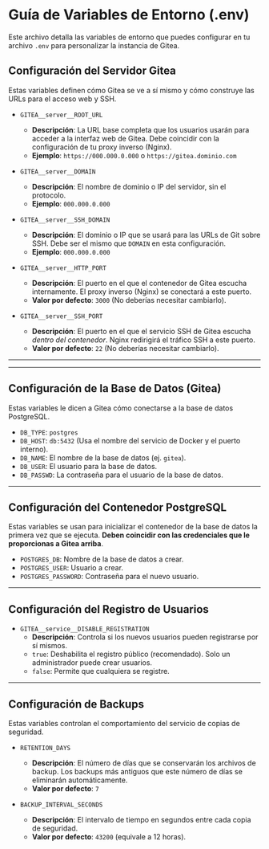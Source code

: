 # Guía de Variables de Entorno (.env)

Este archivo detalla las variables de entorno que puedes configurar en tu archivo `.env` para personalizar la instancia de Gitea.

## Configuración del Servidor Gitea

Estas variables definen cómo Gitea se ve a sí mismo y cómo construye las URLs para el acceso web y SSH.

- `GITEA__server__ROOT_URL`

  - **Descripción**: La URL base completa que los usuarios usarán para acceder a la interfaz web de Gitea. Debe coincidir con la configuración de tu proxy inverso (Nginx).
  - **Ejemplo**: `https://000.000.0.000` o `https://gitea.dominio.com`

- `GITEA__server__DOMAIN`

  - **Descripción**: El nombre de dominio o IP del servidor, sin el protocolo.
  - **Ejemplo**: `000.000.0.000`

- `GITEA__server__SSH_DOMAIN`

  - **Descripción**: El dominio o IP que se usará para las URLs de Git sobre SSH. Debe ser el mismo que `DOMAIN` en esta configuración.
  - **Ejemplo**: `000.000.0.000`

- `GITEA__server__HTTP_PORT`

  - **Descripción**: El puerto en el que el contenedor de Gitea escucha internamente. El proxy inverso (Nginx) se conectará a este puerto.
  - **Valor por defecto**: `3000` (No deberías necesitar cambiarlo).

- `GITEA__server__SSH_PORT`
  - **Descripción**: El puerto en el que el servicio SSH de Gitea escucha _dentro del contenedor_. Nginx redirigirá el tráfico SSH a este puerto.
  - **Valor por defecto**: `22` (No deberías necesitar cambiarlo).

---

---

## Configuración de la Base de Datos (Gitea)

Estas variables le dicen a Gitea cómo conectarse a la base de datos PostgreSQL.

- `DB_TYPE`: `postgres`
- `DB_HOST`: `db:5432` (Usa el nombre del servicio de Docker y el puerto interno).
- `DB_NAME`: El nombre de la base de datos (ej. `gitea`).
- `DB_USER`: El usuario para la base de datos.
- `DB_PASSWD`: La contraseña para el usuario de la base de datos.

---

## Configuración del Contenedor PostgreSQL

Estas variables se usan para inicializar el contenedor de la base de datos la primera vez que se ejecuta. **Deben coincidir con las credenciales que le proporcionas a Gitea arriba**.

- `POSTGRES_DB`: Nombre de la base de datos a crear.
- `POSTGRES_USER`: Usuario a crear.
- `POSTGRES_PASSWORD`: Contraseña para el nuevo usuario.

---

## Configuración del Registro de Usuarios

- `GITEA__service__DISABLE_REGISTRATION`
  - **Descripción**: Controla si los nuevos usuarios pueden registrarse por sí mismos.
  - `true`: Deshabilita el registro público (recomendado). Solo un administrador puede crear usuarios.
  - `false`: Permite que cualquiera se registre.

---

## Configuración de Backups

Estas variables controlan el comportamiento del servicio de copias de seguridad.

- `RETENTION_DAYS`

  - **Descripción**: El número de días que se conservarán los archivos de backup. Los backups más antiguos que este número de días se eliminarán automáticamente.
  - **Valor por defecto**: `7`

- `BACKUP_INTERVAL_SECONDS`
  - **Descripción**: El intervalo de tiempo en segundos entre cada copia de seguridad.
  - **Valor por defecto**: `43200` (equivale a 12 horas).
